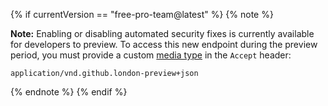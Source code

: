 {% if currentVersion == "free-pro-team@latest" %}
{% note %}

**Note:** Enabling or disabling automated security fixes is currently available for developers to preview. To access this new endpoint during the preview period, you must provide a custom [media type](/v3/media) in the `Accept` header:
```
application/vnd.github.london-preview+json
```

{% endnote %}
{% endif %}

